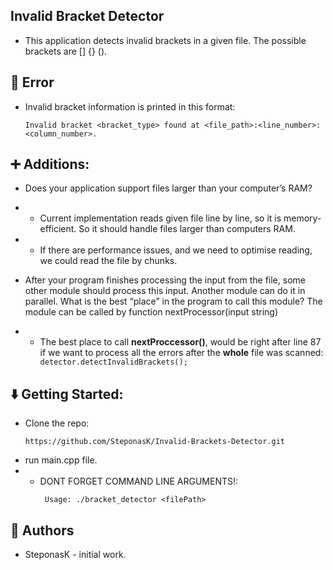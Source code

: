## Invalid Bracket Detector
* This application detects invalid brackets in a given file. The possible brackets are [] {} (). 
## 🚫 Error
* Invalid bracket information is printed in this format:

    ```
    Invalid bracket <bracket_type> found at <file_path>:<line_number>:<column_number>.
    ```
## ➕ Additions:
  * Does your application support files larger than your computer’s RAM?
  * * Current implementation reads given file line by line, so it is memory-efficient. So it should handle files larger than computers RAM. 
* * If there are performance issues, and we need to optimise reading, we could read the file by chunks.

* After your program finishes processing the input from the file, some other module should process this input. Another module can do it in parallel. What is the best “place” in the program to call this module? The module can be called by function nextProcessor(input string)

* * The best place to call __nextProccessor()__, would be right after line 87 if we want to process all the errors after the __whole__ file was scanned:
``` detector.detectInvalidBrackets();```


## ⬇️ Getting Started:
* Clone the repo:
    ```
    https://github.com/SteponasK/Invalid-Brackets-Detector.git
    ```
* run main.cpp file.
* * DONT FORGET COMMAND LINE ARGUMENTS!:
    ```
     Usage: ./bracket_detector <filePath>
    ```


## 👑 Authors
* SteponasK - initial work.